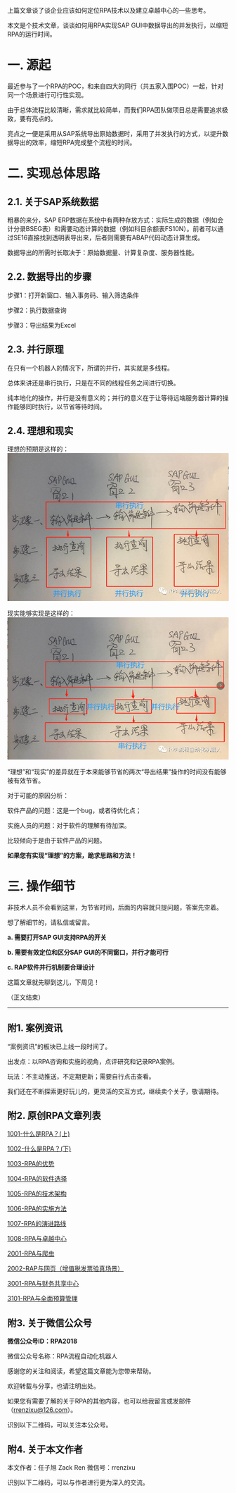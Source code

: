 上篇文章谈了谈企业应该如何定位RPA技术以及建立卓越中心的一些思考。

本文是个技术文章，谈谈如何用RPA实现SAP GUI中数据导出的并发执行，以缩短RPA的运行时间。

# 一. 源起

最近参与了一个RPA的POC，和来自四大的同行（共五家入围POC）一起，针对同一个场景进行可行性实现。

由于总体流程比较清晰，需求就比较简单，而我们RPA团队做项目总是需要追求极致，要有亮点的。

亮点之一便是采用从SAP系统导出原始数据时，采用了并发执行的方式，以提升数据导出的效率，缩短RPA完成整个流程的时间。

# 二. 实现总体思路
## 2.1. 关于SAP系统数据
粗暴的来分，SAP ERP数据在系统中有两种存放方式：实际生成的数据（例如会计分录BSEG表）和需要动态计算的数据（例如科目余额表FS10N）。前者可以通过SE16直接找到透明表导出来，后者则需要有ABAP代码动态计算生成。

数据导出的所需时长取决于：原始数据量、计算复杂度、服务器性能。

## 2.2. 数据导出的步骤
步骤1：打开新窗口、输入事务码、输入筛选条件

步骤2：执行数据查询

步骤3：导出结果为Excel

## 2.3. 并行原理
在只有一个机器人的情况下，所谓的并行，其实就是多线程。

总体来讲还是串行执行，只是在不同的线程任务之间进行切换。

纯本地化的操作，并行是没有意义的；并行的意义在于让等待远端服务器计算的操作能够同时执行，以节省等待时间。

## 2.4. 理想和现实
理想的预期是这样的：
![](https://github.com/rrenzixu/RPA/raw/master/%E5%9B%BE%E7%89%87%E5%BA%93/4001-02.jpg)

现实能够实现是这样的：
![](https://github.com/rrenzixu/RPA/raw/master/%E5%9B%BE%E7%89%87%E5%BA%93/4001-03.jpg)

“理想”和“现实”的差异就在于本来能够节省的两次“导出结果”操作的时间没有能够被有效节省。

对于可能的原因分析：

软件产品的问题：这是一个bug，或者待优化点；

实施人员的问题：对于软件的理解有待加深。

比较倾向于是由于软件产品的问题。

**如果您有实现“理想”的方案，跪求思路和方法！**

# 三. 操作细节
非技术人员不会看到这里，为节省时间，后面的内容就只提问题，答案先空着。

想了解细节的，请私信或留言。

**a. 需要打开SAP GUI支持RPA的开关**

**b. 需要有效定位和区分SAP GUI的不同窗口，并行才能可行**

**c. RAP软件并行机制要合理设计**



这篇文章就先聊到这儿，下周见！

（正文结束） 

----------


## 附1. 案例资讯

 “案例资讯”的板块已上线一段时间了。

出发点：以RPA咨询和实施的视角，点评研究和记录RPA案例。

玩法：不主动推送，不定期更新；需要自行点击查看。

我们还在不断探索更好玩儿的，更灵活的交互方式，继续卖个关子，敬请期待。


## 附2. 原创RPA文章列表

[1001-什么是RPA？(上)](http://mp.weixin.qq.com/s?__biz=MzU3MDM0Mjg3OA==&mid=2247483663&idx=1&sn=6bc97a8abefc71aab1ef4da65823536e&chksm=fcf1adbecb8624a834b7411eeb7d346fa3349f23b6c63902ed8c499325646a15a3c2131d9b78&scene=21#wechat_redirect)

[1002-什么是RPA？(下)](http://mp.weixin.qq.com/s?__biz=MzU3MDM0Mjg3OA==&mid=2247483662&idx=1&sn=9f1984baf97192e5c55fc4dc5de0bc6b&chksm=fcf1adbfcb8624a97b0b509084f1619e9436371decae416061f7a526d6c6a02626bbafe3f1bf&scene=21#wechat_redirect)

[1003-RPA的优势](http://mp.weixin.qq.com/s?__biz=MzU3MDM0Mjg3OA==&mid=2247483676&idx=1&sn=623dc5aa79c63c7b9631ded303bd847a&chksm=fcf1adadcb8624bb3910c2c1b6f39d22003c0109d76171cd8acc97d1684726156496f1c5159a&scene=21#wechat_redirect)

[1004-RPA的软件选择](http://mp.weixin.qq.com/s?__biz=MzU3MDM0Mjg3OA==&mid=2247483681&idx=1&sn=f3f19e8aded6a336ffd48bd1c241d9d0&chksm=fcf1ad90cb8624861c830088331f4c51e270009ffd5ff6122d7413fb7a7ab2de3537cf636555#rd)

[1005-RPA的技术架构](http://mp.weixin.qq.com/s?__biz=MzU3MDM0Mjg3OA==&mid=2247483689&idx=1&sn=8781193cd9ee5b1a4280ef56a68c18d6&chksm=fcf1ad98cb86248e5422d2a47c26a7d01ab63e1c308b4af04b0b78f2fce0e3ce457ba1aaa773&scene=21#wechat_redirect)

[1006-RPA的实施方法](http://mp.weixin.qq.com/s?__biz=MzU3MDM0Mjg3OA==&mid=2247483695&idx=1&sn=3e5cded5e8627b7d8a3819e90b6c8833&chksm=fcf1ad9ecb862488bb48e9f2a631b8f51f0b5cb9ab33bd023a34901b11ff0c2387995f2cd1b0&scene=21#wechat_redirect)

[1007-RPA的演进路线](http://mp.weixin.qq.com/s?__biz=MzU3MDM0Mjg3OA==&mid=2247483702&idx=1&sn=2f48ee26eddd6141695c627e964da641&chksm=fcf1ad87cb862491af612cd7a9e02f3dfcba4e38a28cde5c2b2f51c1f738e38051ae41617464&scene=21#wechat_redirect)

[1008-RPA与卓越中心](http://mp.weixin.qq.com/s?__biz=MzU3MDM0Mjg3OA==&mid=2247483739&idx=1&sn=67887bfc070de727bc3bf1dc076011f1&chksm=fcf1adeacb8624fc08ff24ca7efe866985f4008a7f6454e5b28eb5ce2e64eb83c28d3348f9b8&scene=21#wechat_redirect)

[2001-RPA与爬虫](http://mp.weixin.qq.com/s?__biz=MzU3MDM0Mjg3OA==&mid=2247483715&idx=1&sn=cbb8b2a86464ea473cc35b6a453f05d1&chksm=fcf1adf2cb8624e42f0b65b9e78b3722b964d8ac18e9d4933be1a2fb193e1868aaacfef8670c&scene=21#wechat_redirect)

[2002-RAP与网页（增值税发票验真场景）](http://mp.weixin.qq.com/s?__biz=MzU3MDM0Mjg3OA==&mid=2247483726&idx=1&sn=ea0bed6ee4707dcc357a12fd926c5905&chksm=fcf1adffcb8624e99e9b21c2ce3f7f4c4e9538523755881c987410681ee90a42223cd99a0a6b&scene=21#wechat_redirect)

[3001-RPA与财务共享中心](http://mp.weixin.qq.com/s?__biz=MzU3MDM0Mjg3OA==&mid=2247483731&idx=1&sn=e0bf1973c30f6824c47818050557fce9&chksm=fcf1ade2cb8624f4c2766895a3c3b96c3cf54c08f7ef64e80ff9a01e523bf1d69f325c6a3c7a&scene=21#wechat_redirect)

[3101-RPA与全面预算管理](http://mp.weixin.qq.com/s?__biz=MzU3MDM0Mjg3OA==&mid=2247483735&idx=1&sn=e47a0b06d60e374a64c56f8b76bf201d&chksm=fcf1ade6cb8624f0b72a37b09db6bc1e3fb49ebdb29411b5e15fe3b07a967f2d82989c4c150f&scene=21#wechat_redirect)
 
## 附3. 关于微信公众号
**微信公众号ID：RPA2018**

微信公众号名称：RPA流程自动化机器人

感谢您的关注和阅读，希望这篇文章能为您带来帮助。

欢迎转载与分享，也请注明出处。

如果您有需要了解的关于RPA的其他内容，也可以给我留言或发邮件
（rrenzixu@126.com）。

识别以下二维码，可以关注本公众号。



## 附4. 关于本文作者
本文作者：任子旭 Zack Ren
微信号：rrenzixu

识别以下二维码，可以与作者进行更为深入的交流。
